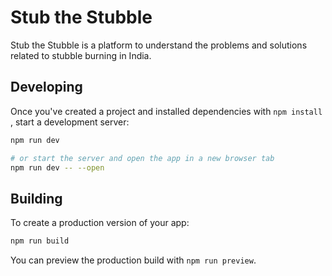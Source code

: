 # Stub the Stubble

Stub the Stubble is a platform to understand the problems and solutions related to stubble burning in India.

## Developing

Once you've created a project and installed dependencies with `npm install` , start a development server:

```bash
npm run dev

# or start the server and open the app in a new browser tab
npm run dev -- --open
```

## Building

To create a production version of your app:

```bash
npm run build
```

You can preview the production build with `npm run preview`.
